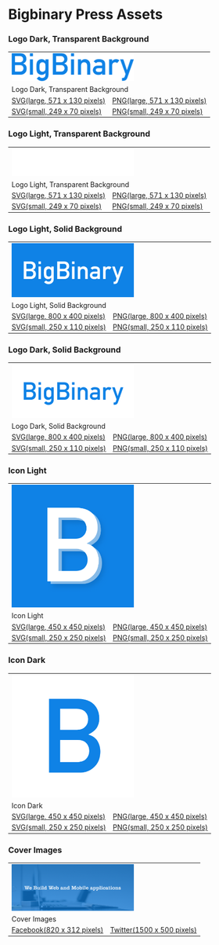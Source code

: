 # Bigbinary Press Assets


### Logo Dark, Transparent Background

<table>
  <tbody>
    <tr>
      <td colspan="2">
        <img src="https://github.com/bigbinary/bigbinary-assets/blob/press-assets/PNG/logo-dark.png?raw=true" style="max-width: 250px">
      </td>
    </tr>
    <tr>
      <td colspan="2">
         Logo Dark, Transparent Background
      </td>
    </tr>
    <tr>
      <td>
        <a href="https://github.com/bigbinary/bigbinary-assets/raw/press-assets/SVG/logo-dark.svg">SVG(large, 571 x 130 pixels)</a>
      </td>
      <td>
        <a href="https://github.com/bigbinary/bigbinary-assets/blob/press-assets/PNG/logo-dark.png?raw=true">PNG(large, 571 x 130 pixels)</a>
      </td>
    </tr>
    <tr>
      <td>
        <a href="https://raw.githubusercontent.com/bigbinary/bigbinary-assets/press-assets/SVG/logo-dark-small.svg">SVG(small, 249 x 70 pixels)</a>
      </td>
      <td>
        <a href="https://github.com/bigbinary/bigbinary-assets/blob/press-assets/PNG/logo-dark-small.png?raw=true">PNG(small, 249 x 70 pixels)</a>
      </td>
    </tr>
  </tbody>
</table>


### Logo Light, Transparent Background
<table>
  <tbody>
    <tr>
      <td colspan="2">
        <img src="https://github.com/bigbinary/bigbinary-assets/blob/press-assets/PNG/logo-light.png?raw=true" style="max-width: 250px">
      </td>
    </tr>
    <tr>
      <td colspan="2">
         Logo Light, Transparent Background
      </td>
    </tr>
    <tr>
      <td>
        <a href="https://github.com/bigbinary/bigbinary-assets/raw/press-assets/SVG/logo-light.svg">SVG(large, 571 x 130 pixels)</a>
      </td>
      <td>
        <a href="https://github.com/bigbinary/bigbinary-assets/blob/press-assets/PNG/logo-light.png?raw=true">PNG(large, 571 x 130 pixels)</a>
      </td>
    </tr>
    <tr>
      <td>
        <a href="https://raw.githubusercontent.com/bigbinary/bigbinary-assets/press-assets/SVG/logo-light-small.svg">SVG(small, 249 x 70 pixels)</a>
      </td>
      <td>
        <a href="https://github.com/bigbinary/bigbinary-assets/blob/press-assets/PNG/logo-light-small.png?raw=true">PNG(small, 249 x 70 pixels)</a>
      </td>
    </tr>
  </tbody>
</table>


### Logo Light, Solid Background

<table>
  <tbody>
    <tr>
      <td colspan="2">
        <img src="https://raw.githubusercontent.com/bigbinary/bigbinary-assets/press-assets/PNG/logo-light-solid-small.png" style="max-width: 250px">
      </td>
    </tr>
    <tr>
      <td colspan="2">
         Logo Light, Solid Background
      </td>
    </tr>
    <tr>
      <td>
        <a href="https://raw.githubusercontent.com/bigbinary/bigbinary-assets/press-assets/SVG/logo-light-solid.svg">SVG(large, 800 x 400 pixels)</a>
      </td>
      <td>
        <a href="https://raw.githubusercontent.com/bigbinary/bigbinary-assets/press-assets/PNG/logo-light-solid.png?raw=true">PNG(large, 800 x 400 pixels)</a>
      </td>
    </tr>
    <tr>
      <td>
        <a href="https://raw.githubusercontent.com/bigbinary/bigbinary-assets/press-assets/SVG/logo-light-solid-small.svg">SVG(small, 250 x 110 pixels)</a>
      </td>
      <td>
        <a href="https://raw.githubusercontent.com/bigbinary/bigbinary-assets/press-assets/PNG/logo-light-solid-small.png?raw=true">PNG(small, 250 x 110 pixels)</a>
      </td>
    </tr>
  </tbody>
</table>


### Logo Dark, Solid Background

<table>
  <tbody>
    <tr>
      <td colspan="2">
        <img src="https://raw.githubusercontent.com/bigbinary/bigbinary-assets/press-assets/PNG/logo-dark-solid-small.png" style="max-width: 250px">
      </td>
    </tr>
    <tr>
      <td colspan="2">
         Logo Dark, Solid Background
      </td>
    </tr>
    <tr>
      <td>
        <a href="https://raw.githubusercontent.com/bigbinary/bigbinary-assets/press-assets/SVG/logo-dark-solid.svg">SVG(large, 800 x 400 pixels)</a>
      </td>
      <td>
        <a href="https://raw.githubusercontent.com/bigbinary/bigbinary-assets/press-assets/PNG/logo-dark-solid.png?raw=true">PNG(large, 800 x 400 pixels)</a>
      </td>
    </tr>
    <tr>
      <td>
        <a href="https://raw.githubusercontent.com/bigbinary/bigbinary-assets/press-assets/SVG/logo-dark-solid-small.svg">SVG(small, 250 x 110 pixels)</a>
      </td>
      <td>
        <a href="https://raw.githubusercontent.com/bigbinary/bigbinary-assets/press-assets/PNG/logo-dark-solid-small.png?raw=true">PNG(small, 250 x 110 pixels)</a>
      </td>
    </tr>
  </tbody>
</table>


### Icon Light

<table>
  <tbody>
    <tr>
      <td colspan="2">
        <img src="https://github.com/bigbinary/bigbinary-assets/blob/press-assets/PNG/icon-light.png?raw=true" style="max-width: 250px">
      </td>
    </tr>
    <tr>
      <td colspan="2">
         Icon Light
      </td>
    </tr>
    <tr>
      <td>
        <a href="https://raw.githubusercontent.com/bigbinary/bigbinary-assets/press-assets/SVG/icon-light.svg">SVG(large, 450 x 450 pixels)</a>
      </td>
      <td>
        <a href="https://github.com/bigbinary/bigbinary-assets/blob/press-assets/PNG/icon-light.png?raw=true">PNG(large, 450 x 450 pixels)</a>
      </td>
    </tr>
    <tr>
      <td>
        <a href="https://raw.githubusercontent.com/bigbinary/bigbinary-assets/press-assets/SVG/icon-light-small.svg">SVG(small, 250 x 250 pixels)</a>
      </td>
      <td>
        <a href="https://github.com/bigbinary/bigbinary-assets/blob/press-assets/PNG/icon-light-small.png?raw=true">PNG(small, 250 x 250 pixels)</a>
      </td>
    </tr>
  </tbody>
</table>


### Icon Dark

<table>
  <tbody>
    <tr>
      <td colspan="2">
        <img src="https://github.com/bigbinary/bigbinary-assets/blob/press-assets/PNG/icon-dark.png?raw=true" style="max-width: 250px">
      </td>
    </tr>
    <tr>
      <td colspan="2">
         Icon Dark
      </td>
    </tr>
    <tr>
      <td>
        <a href="https://raw.githubusercontent.com/bigbinary/bigbinary-assets/press-assets/SVG/icon-dark.svg">SVG(large, 450 x 450 pixels)</a>
      </td>
      <td>
        <a href="https://github.com/bigbinary/bigbinary-assets/blob/press-assets/PNG/icon-dark.png?raw=true">PNG(large, 450 x 450 pixels)</a>
      </td>
    </tr>
    <tr>
      <td>
        <a href="https://raw.githubusercontent.com/bigbinary/bigbinary-assets/press-assets/SVG/icon-dark-small.svg">SVG(small, 250 x 250 pixels)</a>
      </td>
      <td>
        <a href="https://github.com/bigbinary/bigbinary-assets/blob/press-assets/PNG/icon-dark-small.png?raw=true">PNG(small, 250 x 250 pixels)</a>
      </td>
    </tr>
  </tbody>
</table>


### Cover Images

<table>
  <tbody>
    <tr>
      <td colspan="2">
        <img src="https://github.com/bigbinary/bigbinary-assets/blob/press-assets/social/facebook-cover-background.png?raw=true" style="max-width: 250px">
      </td>
    </tr>
    <tr>
      <td colspan="2">
         Cover Images
      </td>
    </tr>
    <tr>
      <td>
        <a href="https://github.com/bigbinary/bigbinary-assets/blob/press-assets/social/facebook-cover-background.png?raw=true">Facebook(820 x 312 pixels)</a>
      </td>
      <td>
        <a href="https://github.com/bigbinary/bigbinary-assets/blob/press-assets/social/twitter-cover-background.png?raw=true">Twitter(1500 x 500 pixels)</a>
      </td>
    </tr>
  </tbody>
</table>
